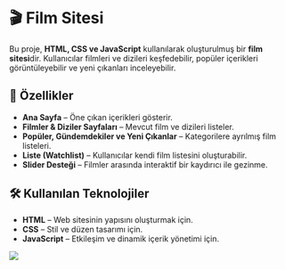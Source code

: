 # 🎬 Film Sitesi  

Bu proje, **HTML, CSS ve JavaScript** kullanılarak oluşturulmuş bir **film sitesi**dir. Kullanıcılar filmleri ve dizileri keşfedebilir, popüler içerikleri görüntüleyebilir ve yeni çıkanları inceleyebilir.  

## 🚀 Özellikler  

- **Ana Sayfa** – Öne çıkan içerikleri gösterir.  
- **Filmler & Diziler Sayfaları** – Mevcut film ve dizileri listeler.  
- **Popüler, Gündemdekiler ve Yeni Çıkanlar** – Kategorilere ayrılmış film listeleri.  
- **Liste (Watchlist)** – Kullanıcılar kendi film listesini oluşturabilir.  
- **Slider Desteği** – Filmler arasında interaktif bir kaydırıcı ile gezinme.  

## 🛠 Kullanılan Teknolojiler  

- **HTML** – Web sitesinin yapısını oluşturmak için.  
- **CSS** – Stil ve düzen tasarımı için.  
- **JavaScript** – Etkileşim ve dinamik içerik yönetimi için.  

![](https://github.com/Rasime-Dumlupunar/film-sitesi/blob/main/film-sitesi.gif)
